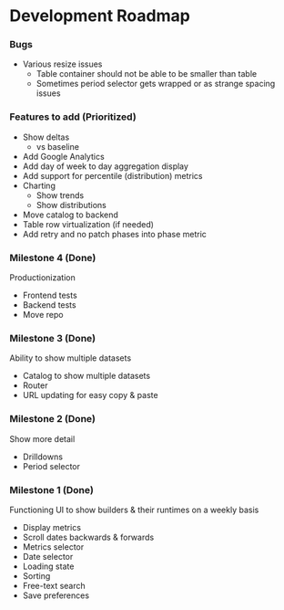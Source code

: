 # Development Roadmap

### Bugs

* Various resize issues
  * Table container should not be able to be smaller than table
  * Sometimes period selector gets wrapped or as strange spacing issues

### Features to add (Prioritized)

* Show deltas
  * vs baseline
* Add Google Analytics
* Add day of week to day aggregation display
* Add support for percentile (distribution) metrics
* Charting
  * Show trends
  * Show distributions
* Move catalog to backend
* Table row virtualization (if needed)
* Add retry and no patch phases into phase metric

### Milestone 4 (Done)

Productionization
* Frontend tests
* Backend tests
* Move repo

### Milestone 3 (Done)

Ability to show multiple datasets
* Catalog to show multiple datasets
* Router
* URL updating for easy copy & paste

### Milestone 2 (Done)

Show more detail
* Drilldowns
* Period selector

### Milestone 1 (Done)

Functioning UI to show builders & their runtimes on a weekly basis
* Display metrics
* Scroll dates backwards & forwards
* Metrics selector
* Date selector
* Loading state
* Sorting
* Free-text search
* Save preferences

